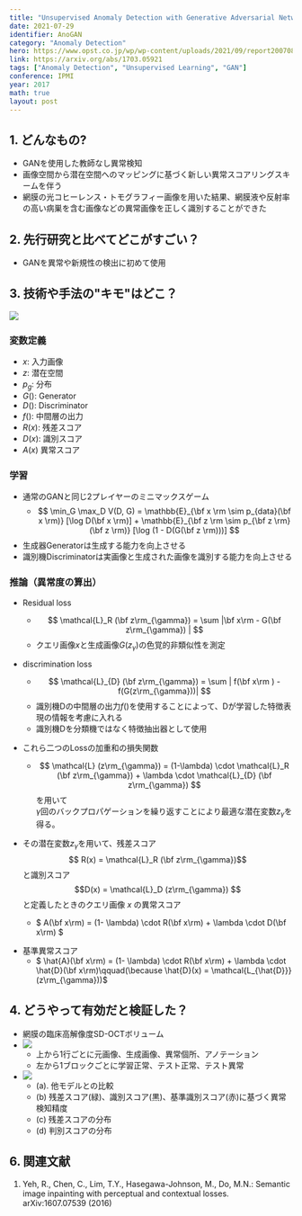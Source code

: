 ```yaml
---
title: "Unsupervised Anomaly Detection with Generative Adversarial Networks to Guide Marker Discovery"
date: 2021-07-29
identifier: AnoGAN
category: "Anomaly Detection"
hero: https://www.opst.co.jp/wp/wp-content/uploads/2021/09/report200708_01-1024x224.jpeg
link: https://arxiv.org/abs/1703.05921
tags: ["Anomaly Detection", "Unsupervised Learning", "GAN"]
conference: IPMI
year: 2017
math: true
layout: post
---
```


## 1. どんなもの?
<!-- 概要・貢献等 100-200字程度 -->
* GANを使用した教師なし異常検知
* 画像空間から潜在空間へのマッピングに基づく新しい異常スコアリングスキームを伴う
* 網膜の光コヒーレンス・トモグラフィー画像を用いた結果、網膜液や反射率の高い病巣を含む画像などの異常画像を正しく識別することができた
<!--more-->

## 2. 先行研究と比べてどこがすごい？
<!-- related worksとの差分 -->
* GANを異常や新規性の検出に初めて使用

## 3. 技術や手法の"キモ"はどこ？
<!-- キモを箇条書きでまとめる -->
![](https://www.opst.co.jp/wp/wp-content/uploads/2021/09/report200708_01-1024x224.jpeg)

### 変数定義
<!--
学習・推論で使う変数をまとめる
* $x$: 入力画像
* $y$: 教師信号
-->
* $x$: 入力画像
* $z$: 潜在空間
* $p_g$: 分布
* $G()$: Generator
* $D()$: Discriminator
* $f()$: 中間層の出力
* $R(x)$: 残差スコア
* $D(x)$: 識別スコア
* $A(x)$ 異常スコア


### 学習
<!-- キモの中の学習に関する内容 -->
* 通常のGANと同じ2プレイヤーのミニマックスゲーム
    * $$ \min_G \max_D V(D, G) = \mathbb{E}_{\bf x \rm \sim p_{data}(\bf x \rm)} [\log D(\bf x \rm)] + \mathbb{E}_{\bf z \rm \sim p_{\bf z \rm}(\bf z \rm)} [\log (1 - D(G(\bf z \rm)))] $$
* 生成器Generatorは生成する能力を向上させる
* 識別機Discriminatorは実画像と生成された画像を識別する能力を向上させる  

### 推論（異常度の算出）
<!-- キモの中の推論に関する内容 -->
* Residual loss
    * $$ \mathcal{L}_R (\bf z\rm_{\gamma}) = \sum |\bf x\rm - G(\bf z\rm_{\gamma}) | $$
    * クエリ画像$x$と生成画像$G(z_\gamma)$の色覚的非類似性を測定
* discrimination loss
    * $$ \mathcal{L}_{D} (\bf z\rm_{\gamma}) = \sum | f(\bf x\rm ) - f(G(z\rm_{\gamma}))| $$
    * 識別機Dの中間層の出力$f()$を使用することによって、Dが学習した特徴表現の情報を考慮に入れる
    * 識別機Dを分類機ではなく特徴抽出器として使用
* これら二つのLossの加重和の損失関数
    * $$ \mathcal{L} (z\rm_{\gamma}) = (1-\lambda) \cdot \mathcal{L}_R (\bf z\rm_{\gamma}) + \lambda \cdot \mathcal{L}_{D} (\bf z\rm_{\gamma}) $$を用いて  
    $\gamma$回のバックプロパゲーションを繰り返すことにより最適な潜在変数$z_\gamma$を得る。

* その潜在変数$z_{\gamma}$を用いて、残差スコア $$ R(x) = \mathcal{L}_R (\bf z\rm_{\gamma})$$ と識別スコア $$D(x) = \mathcal{L}_D (z\rm_{\gamma}) $$ と定義したときのクエリ画像 $x$ の異常スコア
    * $ A(\bf x\rm) = (1- \lambda) \cdot R(\bf x\rm) + \lambda \cdot D(\bf x\rm) $

- 基準異常スコア
    - $ \hat{A}(\bf x\rm) = (1- \lambda) \cdot R(\bf x\rm) + \lambda \cdot \hat{D}(\bf x\rm)\qquad(\because \hat{D}(x) = \mathcal{L_{\hat{D}}} (z\rm_{\gamma}))$

## 4. どうやって有効だと検証した？
<!-- 実験の精度，結果画像など -->
* 網膜の臨床高解像度SD-OCTボリューム  
* ![](https://cdn-ak.f.st-hatena.com/images/fotolife/a/aotamasaki/20180414/20180414211624.png)
    * 上から1行ごとに元画像、生成画像、異常個所、アノテーション  
    * 左から1ブロックごとに学習正常、テスト正常、テスト異常
* ![](https://www.researchgate.net/profile/Thomas-Schlegl-3/publication/318017139/figure/fig3/AS:473842939371520@1489984368215/Image-level-anomaly-detection-performance-and-suitability-evaluation-a-Model.png)
    * (a). 他モデルとの比較  
    * (b) 残差スコア(緑)、識別スコア(黒)、基準識別スコア(赤)に基づく異常検知精度  
    * (c) 残差スコアの分布  
    * (d) 判別スコアの分布

## 6. 関連文献
1. Yeh, R., Chen, C., Lim, T.Y., Hasegawa-Johnson, M., Do, M.N.: Semantic image inpainting with perceptual and contextual losses. arXiv:1607.07539 (2016)